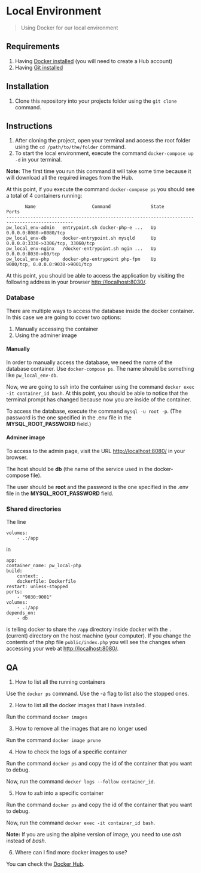# Local Environment
> Using Docker for our local environment

## Requirements

1. Having [Docker installed](https://www.docker.com/products/docker-desktop) (you will need to create a Hub account)
2. Having [Git installed](https://git-scm.com/downloads)

## Installation

1. Clone this repository into your projects folder using the `git clone` command.

## Instructions

1. After cloning the project, open your terminal and access the root folder using the `cd /path/to/the/folder` command.
2. To start the local environment, execute the command `docker-compose up -d` in your terminal.

**Note:** The first time you run this command it will take some time because it will download all the required images from the Hub.

At this point, if you execute the command `docker-compose ps` you should see a total of 4 containers running:

```
       Name                     Command               State                 Ports              
-----------------------------------------------------------------------------------------------
pw_local_env-admin   entrypoint.sh docker-php-e ...   Up      0.0.0.0:8080->8080/tcp           
pw_local_env-db      docker-entrypoint.sh mysqld      Up      0.0.0.0:3330->3306/tcp, 33060/tcp
pw_local_env-nginx   /docker-entrypoint.sh ngin ...   Up      0.0.0.0:8030->80/tcp             
pw_local_env-php     docker-php-entrypoint php-fpm    Up      9000/tcp, 0.0.0.0:9030->9001/tcp
```

At this point, you should be able to access the application by visiting the following address in your browser [http://localhost:8030/](http://localhost:8030/).

### Database

There are multiple ways to access the database inside the docker container. In this case we are going to cover two options:

1. Manually accessing the container
2. Using the adminer image

#### Manually

In order to manually access the database, we need the name of the database container. Use `docker-compose ps`. The name should be something like `pw_local_env-db`.

Now, we are going to ssh into the container using the command `docker exec -it container_id bash`. At this point, you should be able to notice that the terminal prompt has changed because now you are inside of the container.

To access the database, execute the command `mysql -u root -p`. (The password is the one specified in the .env file in the **MYSQL_ROOT_PASSWORD** field.)

#### Adminer image

To access to the admin page, visit the URL [http://localhost:8080/](http://localhost:8080/) in your browser.

The host should be **db** (the name of the service used in the docker-compose file).

The user should be **root** and the password is the one specified in the .env file in the **MYSQL_ROOT_PASSWORD** field.

### Shared directories

The line
```
volumes:
    - .:/app
```

in

```
app:
container_name: pw_local-php
build:
    context: .
    dockerfile: Dockerfile
restart: unless-stopped
ports:
    - "9030:9001"
volumes:
    - .:/app
depends_on:
    - db
```

is telling docker to share the `/app` directory inside docker with the `.` (current) directory on the host machine (your computer). If you change the contents of the php file `public/index.php` you will see the changes when accessing your web at [http://localhost:8080/](http://localhost:8080/).

## QA

1. How to list all the running containers

Use the `docker ps` command. Use the -a flag to list also the stopped ones.

2. How to list all the docker images that I have installed.

Run the command `docker images`

3. How to remove all the images that are no longer used

Run the command `docker image prune`

4. How to check the logs of a specific container

Run the command `docker ps` and copy the id of the container that you want to debug.

Now, run the command `docker logs --follow container_id`.

5. How to _ssh_ into a specific container

Run the command `docker ps` and copy the id of the container that you want to debug.

Now, run the command `docker exec -it container_id bash`.

**Note:** If you are using the alpine version of image, you need to use _ash_ instead of _bash_.

6. Where can I find more docker images to use?

You can check the [Docker Hub](https://hub.docker.com/).

